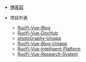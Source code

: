 <!-- _navbar.md -->

* [博客园](https://www.cnblogs.com/Ning-Blog/)
<!-- * [❤️❤️ Ning专栏](https://ning310975876.gitee.io) -->
* 项目列表

  * [RuoYi-Vue-Blog](/RuoYi-Vue-Blog/)
  * [RuoYi-Vue-DocHub](/RuoYi-Vue-DocHub/)
  * [photoGraphy-Uniapp](/photoGraphy-Uniapp/)
  * [RuoYi-Vue-Blog-Uniapp](/RuoYi-Vue-Blog-Uniapp/)
  * [RuoYi-Vue-Intelligent-Platform](/RuoYi-Vue-Intelligent-Platform/)
  * [RuoYi-Vue-Research-System](/RuoYi-Vue-Research-System/)